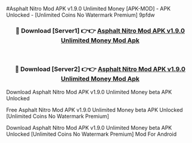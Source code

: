 #Asphalt Nitro Mod APK v1.9.0 Unlimited Money [APK-MOD] - APK Unlocked - [Unlimited Coins No Watermark Premium] 9pfdw



<div align="center">

<h3>🔴 Download [Server1] 👉👉 <a href="https://momento.my/?title=Asphalt_Nitro_Mod_APK_v1.9.0_Unlimited_Money">Asphalt Nitro Mod APK v1.9.0 Unlimited Money Mod Apk</a></h3><br>

<h3>🔴 Download [Server2] 👉👉 <a href="https://momento.my/?title=Asphalt_Nitro_Mod_APK_v1.9.0_Unlimited_Money">Asphalt Nitro Mod APK v1.9.0 Unlimited Money Mod Apk</a></h3>
</div>



Download Asphalt Nitro Mod APK v1.9.0 Unlimited Money beta APK Unlocked

Free Asphalt Nitro Mod APK v1.9.0 Unlimited Money beta APK Unlocked [Unlimited Coins No Watermark Premium]

Download Asphalt Nitro Mod APK v1.9.0 Unlimited Money beta APK Unlocked [Unlimited Coins No Watermark Premium] Mod For Android
